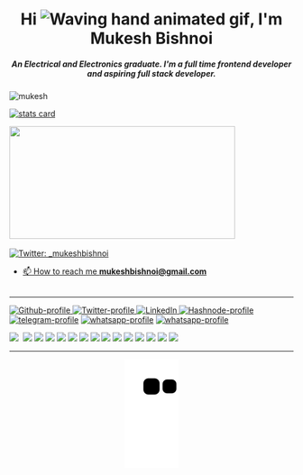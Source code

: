 <h1 align="center">Hi <img src="https://raw.githubusercontent.com/nixin72/nixin72/master/wave.gif" 
         alt="Waving hand animated gif"
         height="45"
         width="45" />, I'm Mukesh Bishnoi</h1>
<h5 align="center">
  An Electrical and Electronics graduate. I'm a full time frontend developer and aspiring full stack developer.
</h5>
<p align="left"> <img src="https://komarev.com/ghpvc/?username=bishnoimukesh&label=PROFILE+VIEWS&style=flat-square&color=red" alt="mukesh" /> </p>
<p>
<a align= "center" href="https://github.com/bishnoimukesh">
<img alt= "stats card" height="200px" width="400" src="https://github-readme-streak-stats.herokuapp.com/?user=bishnoimukesh&theme=radical">
<!-- <img align="right" height="350" width="400" src="https://storyset.com/illustration/code-typing/pana/animate?share=32965" /> </a> -->
</p>
  
<img height="200px" width="400" src="https://github-readme-stats.vercel.app/api?username=bishnoimukesh&count_private=true&theme=radical&show_icons=true" />

<p align="left"> <img alt="Twitter: _mukeshbishnoi" src="https://img.shields.io/twitter/follow/_mukeshbishnoi?style=social"></p>

- 📫 How to reach me **mukeshbishnoi@gmail.com**
<br><br>
<hr>

<p>
         <a href="https://github.com/bishnoimukesh" target="_blank"><img alt="Github-profile" src="https://img.shields.io/badge/GitHub-%2312100E.svg?&style=for-the-badge&logo=Github&logoColor=white" />
         </a> <a href="https://twitter.com/_mukeshbishnoi" target="_blank"><img alt="Twitter-profile" src="https://img.shields.io/badge/twitter-%231DA1F2.svg?&style=for-the-badge&logo=twitter&logoColor=white" />
         </a> <a href="https://www.linkedin.com/in/bishnoimukesh" target="_blank"><img alt="LinkedIn" src="https://img.shields.io/badge/linkedin-%230077B5.svg?&style=for-the-badge&logo=linkedin&logoColor=white" />
         </a> <a href="https://hashnode.com/@bishnoimukesh" target="_blank"><img alt="Hashnode-profile" src="https://img.shields.io/badge/Hashnode-2962FF?style=for-the-badge&logo=hashnode&logoColor=white" /></a>
         </a> <a href="https://telegram.com/@_bishnoi_mukesh" target="_blank"><img alt="telegram-profile" src="https://img.shields.io/badge/Telegram-2CA5E0?style=for-the-badge&logo=telegram&logoColor=white" /></a>
         </a> <a href="https://whatsapp.com/@7877017305" target="_blank"><img alt="whatsapp-profile" src="https://img.shields.io/badge/WhatsApp-25D366?style=for-the-badge&logo=whatsapp&logoColor=white" /></a>
         </a> <a href="https://gmail.com/@mukeshbishnoi" target="_blank"><img alt="whatsapp-profile" src="https://img.shields.io/badge/Gmail-D14836?style=for-the-badge&logo=gmail&logoColor=white" /></a>
</p>
<p>
         <img src="https://img.shields.io/badge/Visual%20Studio%20Code-0078d7.svg?style=for-the-badge&logo=visual-studio-code&logoColor=white"></img>
         <img src"https://img.shields.io/badge/Codesandbox-040404?style=for-the-badge&logo=codesandbox&logoColor=DBDBDB"></img>
         <img src="https://img.shields.io/badge/figma-%23F24E1E.svg?style=for-the-badge&logo=figma&logoColor=white"></img>
         <img src="https://img.shields.io/badge/react-%2320232a.svg?style=for-the-badge&logo=react&logoColor=%2361DAFB"></img>
         <img src="https://img.shields.io/badge/NPM-%23000000.svg?style=for-the-badge&logo=npm&logoColor=white"></img>
         <img src="https://img.shields.io/badge/chart.js-F5788D.svg?style=for-the-badge&logo=chart.js&logoColor=white)"></img>
         <img src="https://img.shields.io/badge/bootstrap-%23563D7C.svg?style=for-the-badge&logo=bootstrap&logoColor=white"></img>
         <img src="https://img.shields.io/badge/javascript-%23323330.svg?style=for-the-badge&logo=javascript&logoColor=%23F7DF1E"></img>
         <img src="https://img.shields.io/badge/html5-%23E34F26.svg?style=for-the-badge&logo=html5&logoColor=white"></img>
         <img src="https://img.shields.io/badge/css3-%231572B6.svg?style=for-the-badge&logo=css3&logoColor=white"></img>
         <img src="https://img.shields.io/badge/Postman-FF6C37?style=for-the-badge&logo=postman&logoColor=white"></img>
         <img src="https://img.shields.io/badge/Safari-000000?style=for-the-badge&logo=Safari&logoColor=white"></img>
         <img src="https://img.shields.io/badge/Google%20Chrome-4285F4?style=for-the-badge&logo=GoogleChrome&logoColor=white)"></img>
         <img src="https://img.shields.io/badge/vercel-%23000000.svg?style=for-the-badge&logo=vercel&logoColor=white"></img>
         <img src="https://img.shields.io/badge/netlify-%23000000.svg?style=for-the-badge&logo=netlify&logoColor=#00C7B7"></img>
         <img src="https://img.shields.io/badge/heroku-%23430098.svg?style=for-the-badge&logo=heroku&logoColor=white"></img>
<!--          <img src=""></img> -->
</p>

<hr>

<p align="center">
  <img src="https://github.com/bishnoimukesh/bishnoimukesh/raw/output/github-contribution-grid-snake.svg" alt="snake"></center>
  
</p>
